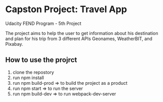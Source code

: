 # Capston Project: Travel App

Udacity FEND Program - 5th Project

The project aims to help the user to get information about his destination and plan for his trip from 3 different APIs Geonames, WeatherBIT, and Pixabay.

## How to use the projrct
<ol>
  <li>clone the repostory</li>
  <li>run npm install</li>
  <li>run npm build-prod => to build the project as a product</li>
  <li>run npm start => to run the server</li>
  <li>run npm build-dev => to run webpack-dev-server</li>
</ol>